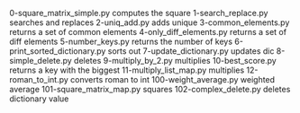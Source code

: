 0-square_matrix_simple.py computes the square
1-search_replace.py searches and replaces
2-uniq_add.py adds unique
3-common_elements.py returns a set of common elements
4-only_diff_elements.py returns a set of diff elements
5-number_keys.py returns the number of keys
6-print_sorted_dictionary.py sorts out
7-update_dictionary.py updates dic
8-simple_delete.py deletes
9-multiply_by_2.py multiplies
10-best_score.py returns a key with the biggest
11-multiply_list_map.py multiplies
12-roman_to_int.py converts roman to int
100-weight_average.py weighted average
101-square_matrix_map.py squares
102-complex_delete.py deletes dictionary value
